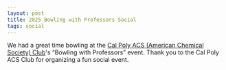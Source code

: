 ```yaml
---
layout: post
title: 2025 Bowling with Professors Social
tags: social
---
```


We had a great time bowling at the <a href="https://acscalpoly.wordpress.com/">Cal Poly ACS (American Chemical Society) Club</a>'s “Bowling with Professors” event. Thank you to the Cal Poly ACS Club for organizing a fun social event.
